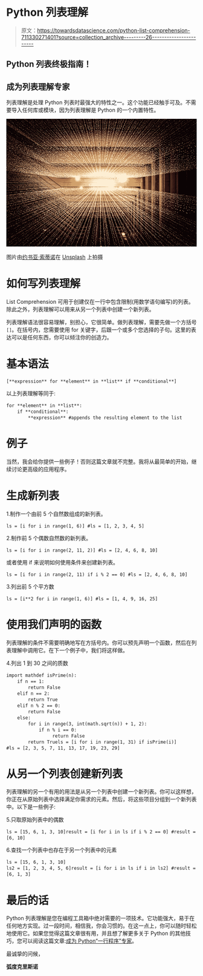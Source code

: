 # Python 列表理解

> 原文：<https://towardsdatascience.com/python-list-comprehension-711330271401?source=collection_archive---------26----------------------->

## Python 列表终极指南！

## 成为列表理解专家

列表理解是处理 Python 列表时最强大的特性之一。这个功能已经触手可及。不需要导入任何库或模块，因为列表理解是 Python 的一个内置特性。

![](img/69f021af7681f57f833d034a659c9034.png)

图片由[约书亚·索蒂诺](https://unsplash.com/@sortino)在 [Unsplash](https://unsplash.com/) 上拍摄

# 如何写列表理解

List Comprehension 可用于创建仅在一行中包含限制(用数学语句编写)的列表。除此之外，列表理解可以用来从另一个列表中创建一个新列表。

列表理解语法很容易理解，别担心，它很简单。做列表理解，需要先做一个方括号`[]`。在括号内，您需要使用 for 关键字，后跟一个或多个您选择的子句。这里的表达可以是任何东西，你可以倾注你的创造力。

# 基本语法

```
[**expression** for **element** in **list** if **conditional**]
```

以上列表理解等同于:

```
for **element** in **list**:
    if **conditional**:
        **expression** #appends the resulting element to the list
```

# 例子

当然，我会给你提供一些例子！否则这篇文章就不完整。我将从最简单的开始，继续讨论更高级的应用程序。

# 生成新列表

1.制作一个由前 5 个自然数组成的新列表。

```
ls = [i for i in range(1, 6)] #ls = [1, 2, 3, 4, 5]
```

2.制作前 5 个偶数自然数的新列表。

```
ls = [i for i in range(2, 11, 2)] #ls = [2, 4, 6, 8, 10] 
```

或者使用 if 来说明如何使用条件来创建新列表。

```
ls = [i for i in range(2, 11) if i % 2 == 0] #ls = [2, 4, 6, 8, 10]
```

3.列出前 5 个平方数

```
ls = [i**2 for i in range(1, 6)] #ls = [1, 4, 9, 16, 25]
```

# 使用我们声明的函数

列表理解的条件不需要明确地写在方括号内。你可以预先声明一个函数，然后在列表理解中调用它。在下一个例子中，我们将这样做。

4.列出 1 到 30 之间的质数

```
import mathdef isPrime(n):
    if n == 1:
        return False
    elif n == 2:
        return True
    elif n % 2 == 0:
        return False
    else:
        for i in range(3, int(math.sqrt(n)) + 1, 2):
            if n % i == 0:
                 return False
        return Truels = [i for i in range(1, 31) if isPrime(i)]
#ls = [2, 3, 5, 7, 11, 13, 17, 19, 23, 29]
```

# 从另一个列表创建新列表

列表理解的另一个有用的用法是从另一个列表中创建一个新列表。你可以这样想，你正在从原始列表中选择满足你需求的元素。然后，将这些项目分组到一个新列表中。以下是一些例子:

5.只取原始列表中的偶数

```
ls = [15, 6, 1, 3, 10]result = [i for i in ls if i % 2 == 0] #result = [6, 10]
```

6.查找一个列表中也存在于另一个列表中的元素

```
ls = [15, 6, 1, 3, 10]
ls2 = [1, 2, 3, 4, 5, 6]result = [i for i in ls if i in ls2] #result = [6, 1, 3]
```

# 最后的话

Python 列表理解是您在编程工具箱中绝对需要的一项技术。它功能强大，易于在任何地方实现。过一段时间，相信我，你会习惯的。在这一点上，你可以随时轻松地使用它。如果您觉得这篇文章很有用，并且想了解更多关于 Python 的其他技巧，您可以阅读这篇文章:[成为 Python“一行程序”专家](/become-a-python-one-liners-specialist-8c8599d6f9c5)。

最诚挚的问候，

**弧度克里斯诺**